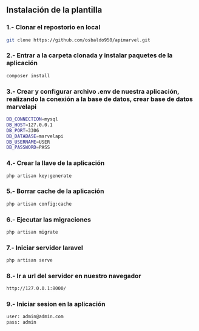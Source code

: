## Instalación de la plantilla

### 1.- Clonar el repostorio en local

```bash
git clone https://github.com/osbaldo950/apimarvel.git
```

### 2.- Entrar a la carpeta clonada y instalar paquetes de la aplicación

```bash
composer install
```

### 3.- Crear y configurar archivo .env de nuestra aplicación, realizando la conexión a la base de datos, crear base de datos marvelapi

```bash
DB_CONNECTION=mysql
DB_HOST=127.0.0.1
DB_PORT=3306
DB_DATABASE=marvelapi
DB_USERNAME=USER
DB_PASSWORD=PASS
```

### 4.- Crear la llave de la aplicación

```bash
php artisan key:generate 
```

### 5.- Borrar cache de la aplicación

```bash
php artisan config:cache
```

### 6.- Ejecutar las migraciones

```bash
php artisan migrate
```

### 7.- Iniciar servidor laravel

```bash
php artisan serve
```

### 8.- Ir a url del servidor en nuestro navegador

```bash
http://127.0.0.1:8000/
```

### 9.- Iniciar sesion en la aplicación

```bash
user: admin@admin.com
pass: admin
```


